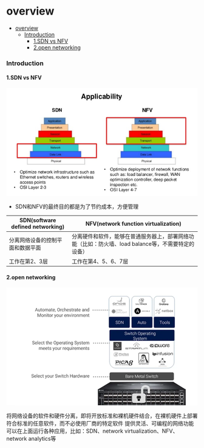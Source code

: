 # overview

<!-- @import "[TOC]" {cmd="toc" depthFrom=1 depthTo=6 orderedList=false} -->
<!-- code_chunk_output -->

- [overview](#overview)
    - [Introduction](#introduction)
      - [1.SDN vs NFV](#1sdn-vs-nfv)
      - [2.open networking](#2open-networking)

<!-- /code_chunk_output -->

### Introduction

#### 1.SDN vs NFV
![](./imgs/overview_01.jpg)

* SDN和NFV的最终目的都是为了节约成本，方便管理

|SDN(software defined networking)|NFV(network function virtualization)|
|-|-|
|分离网络设备的控制平面和数据平面|分离硬件和软件，能够在普通服务器上，部署网络功能（比如：防火墙、load balance等，不需要特定的设备）|
|工作在第2、3层|工作在第4、5、6、7层|

#### 2.open networking
![](./imgs/open_networking_01.png)

将网络设备的软件和硬件分离，即将开放标准和裸机硬件结合，在裸机硬件上部署符合标准的任意软件，而不必使用厂商的特定软件
提供灵活、可编程的网络功能
可以在上面运行各种应用，比如：SDN、network virtualization、NFV、network analytics等
